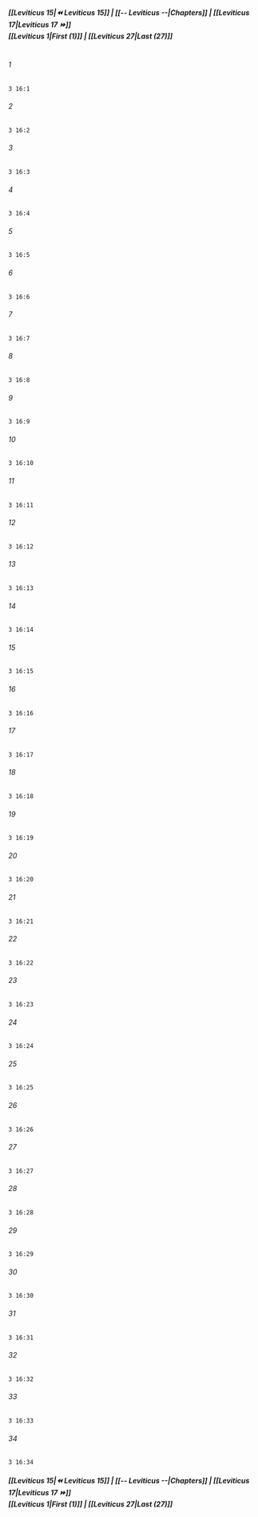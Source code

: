 
##### **[[Leviticus 15|⏪ Leviticus 15]] | [[-- Leviticus --|Chapters]] | [[Leviticus 17|Leviticus 17 ⏩]]**<br>**[[Leviticus 1|First (1)]] | [[Leviticus 27|Last (27)]]**<br><br>

###### 1
``` verse
3 16:1
```
###### 2
``` verse
3 16:2
```
###### 3
``` verse
3 16:3
```
###### 4
``` verse
3 16:4
```
###### 5
``` verse
3 16:5
```
###### 6
``` verse
3 16:6
```
###### 7
``` verse
3 16:7
```
###### 8
``` verse
3 16:8
```
###### 9
``` verse
3 16:9
```
###### 10
``` verse
3 16:10
```
###### 11
``` verse
3 16:11
```
###### 12
``` verse
3 16:12
```
###### 13
``` verse
3 16:13
```
###### 14
``` verse
3 16:14
```
###### 15
``` verse
3 16:15
```
###### 16
``` verse
3 16:16
```
###### 17
``` verse
3 16:17
```
###### 18
``` verse
3 16:18
```
###### 19
``` verse
3 16:19
```
###### 20
``` verse
3 16:20
```
###### 21
``` verse
3 16:21
```
###### 22
``` verse
3 16:22
```
###### 23
``` verse
3 16:23
```
###### 24
``` verse
3 16:24
```
###### 25
``` verse
3 16:25
```
###### 26
``` verse
3 16:26
```
###### 27
``` verse
3 16:27
```
###### 28
``` verse
3 16:28
```
###### 29
``` verse
3 16:29
```
###### 30
``` verse
3 16:30
```
###### 31
``` verse
3 16:31
```
###### 32
``` verse
3 16:32
```
###### 33
``` verse
3 16:33
```
###### 34
``` verse
3 16:34
```

##### **[[Leviticus 15|⏪ Leviticus 15]] | [[-- Leviticus --|Chapters]] | [[Leviticus 17|Leviticus 17 ⏩]]**<br>**[[Leviticus 1|First (1)]] | [[Leviticus 27|Last (27)]]**
